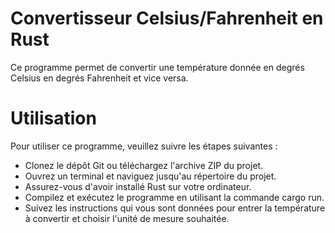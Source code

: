 # Convertisseur Celsius/Fahrenheit en Rust

Ce programme permet de convertir une température donnée en degrés Celsius en degrés Fahrenheit et vice versa.

# Utilisation

Pour utiliser ce programme, veuillez suivre les étapes suivantes :

- Clonez le dépôt Git ou téléchargez l'archive ZIP du projet.
- Ouvrez un terminal et naviguez jusqu'au répertoire du projet.
- Assurez-vous d'avoir installé Rust sur votre ordinateur.
- Compilez et exécutez le programme en utilisant la commande cargo run.
- Suivez les instructions qui vous sont données pour entrer la température à convertir et choisir l'unité de mesure souhaitée.
